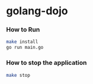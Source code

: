 # golang-dojo

### How to Run
```sh
make install
go run main.go
```

### How to stop the application
```sh
make stop
```

